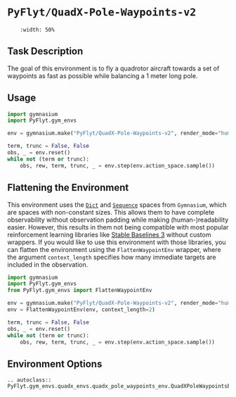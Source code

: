 # `PyFlyt/QuadX-Pole-Waypoints-v2`

```{figure} https://raw.githubusercontent.com/jjshoots/PyFlyt/master/readme_assets/quadx_waypoint.gif
    :width: 50%
```

## Task Description

The goal of this environment is to fly a quadrotor aircraft towards a set of waypoints as fast as possible while balancing a 1 meter long pole.

## Usage

```python
import gymnasium
import PyFlyt.gym_envs

env = gymnasium.make("PyFlyt/QuadX-Pole-Waypoints-v2", render_mode="human")

term, trunc = False, False
obs, _ = env.reset()
while not (term or trunc):
    obs, rew, term, trunc, _ = env.step(env.action_space.sample())
```

## Flattening the Environment

This environment uses the [`Dict`](https://gymnasium.farama.org/api/spaces/composite/#dict) and [`Sequence`](https://gymnasium.farama.org/api/spaces/composite/#sequence) spaces from `Gymnasium`, which are spaces with non-constant sizes.
This allows them to have complete observability without observation padding while making (human-)readability easier.
However, this results in them not being compatible with most popular reinforcement learning libraries like [Stable Baselines 3](https://stable-baselines3.readthedocs.io/en/master/) without custom wrappers.
If you would like to use this environment with those libraries, you can flatten the environment using the `FlattenWaypointEnv` wrapper, where the argument `context_length` specifies how many immediate targets are included in the observation.

```python
import gymnasium
import PyFlyt.gym_envs
from PyFlyt.gym_envs import FlattenWaypointEnv

env = gymnasium.make("PyFlyt/QuadX-Pole-Waypoints-v2", render_mode="human")
env = FlattenWaypointEnv(env, context_length=2)

term, trunc = False, False
obs, _ = env.reset()
while not (term or trunc):
    obs, rew, term, trunc, _ = env.step(env.action_space.sample())
```

## Environment Options

```{eval-rst}
.. autoclass:: PyFlyt.gym_envs.quadx_envs.quadx_pole_waypoints_env.QuadXPoleWaypointsEnv
```
